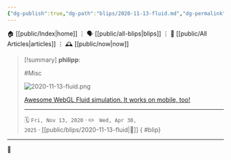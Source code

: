```yaml
---
{"dg-publish":true,"dg-path":"blips/2020-11-13-fluid.md","dg-permalink":"2020/11/13/fluid/","permalink":"/2020/11/13/fluid/","title":"philipp @ 2020-11-13"}
---
```



<div class="transclusion internal-embed is-loaded"><div class="markdown-embed">




🏠 [[public/Index\|home]]  ⋮ 🗣️ [[public/all-blips\|blips]] ⋮  📝 [[public/All Articles\|articles]]  ⋮ 🕰️ [[public/now\|now]]


</div></div>


> [!summary] **philipp**:
>
> #Misc
>
> ![2020-11-13-fluid.png](/img/user/attachments/2020-11-13-fluid.png)
>
> [Awesome WebGL Fluid simulation. It works on mobile, too!](https://paveldogreat.github.io/WebGL-Fluid-Simulation/)
> - - -
>
> 🗓️ <code>Fri, Nov 13, 2020</code>  · ✏️ <code> Wed, Apr 30, 2025</code>  · [[public/blips/2020-11-13-fluid\|🔗]]
{ #blip}


- - -

 👾
